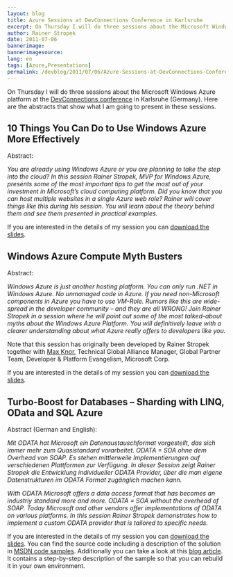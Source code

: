 ```yaml
---
layout: blog
title: Azure Sessions at DevConnections Conference in Karlsruhe
excerpt: On Thursday I will do three sessions about the Microsoft Windows Azure platform at the DevConnections conference in Karlsruhe (Germany).
author: Rainer Stropek
date: 2011-07-06
bannerimage: 
bannerimagesource: 
lang: en
tags: [Azure,Presentations]
permalink: /devblog/2011/07/06/Azure-Sessions-at-DevConnections-Conference-in-Karlsruhe
---
```


<p>On Thursday I will do three sessions about the Microsoft Windows Azure platform at the <a href="http://www.devconnections.com/germany" target="_blank">DevConnections conference</a> in Karlsruhe (Germany). Here are the abstracts that show what I am going to present in these sessions.</p><h2>10 Things You Can Do to Use Windows Azure More Effectively</h2><p>Abstract:</p><p>
  <em>You are already using Windows Azure or you are planning to take the step into the cloud? In this session Rainer Stropek, MVP for Windows Azure, presents some of the most important tips to get the most out of your investment in Microsoft’s cloud computing platform. Did you know that you can host multiple websites in a single Azure web role? Rainer will cover things like this during his session. You will learn about the theory behind them and see them presented in practical examples.</em>
</p><p>If you are interested in the details of my session you can <a href="{{site.baseurl}}/content/images/blog/2011/07/10 Things You Can Do to Use Windows Azure More Effectively.pdf">download the slides</a>.</p><h2>Windows Azure Compute Myth Busters</h2><p>Abstract:</p><p>
  <em>Windows Azure is just another hosting platform. You can only run .NET in Windows Azure. No unmanaged code in Azure. If you need non-Microsoft components in Azure you have to use VM-Role. Rumors like this are wide-spread in the developer community – and they are all WRONG! Join Rainer Stropek in a session where he will point out some of the most talked-about myths about the Windows Azure Platform. You will definitively leave with a clearer understanding about what Azure really offers to developers like you.</em>
</p><p>Note that this session has originally been developed by Rainer Stropek together with <a href="http://www.knor.net/" target="_blank">Max Knor</a>, Technical Global Alliance Manager, Global Partner Team, Developer &amp; Platform Evangelism, Microsoft Corp.</p><p>If you are interested in the details of my session you can <a href="{{site.baseurl}}/content/images/blog/2011/07/Windows Azure Compute Myth Busters.pdf">download the slides</a>.</p><h2>Turbo-Boost for Databases – Sharding with LINQ, OData and SQL Azure</h2><p>Abstract (German and English):</p><p>
  <em>Mit ODATA hat Microsoft ein Datenaustauschformat vorgestellt, das sich immer mehr zum Quasistandard vorarbeitet. ODATA = SOA ohne dem Overhead von SOAP. Es stehen mittlerweile Implementierungen auf verschiedenen Plattformen zur Verfügung. In dieser Session zeigt Rainer Stropek die Entwicklung individueller ODATA Provider, über die man eigene Datenstrukturen im ODATA Format zugänglich machen kann.</em>
</p><p>
  <em>With ODATA Microsoft offers a data access format that has becomes an industriy standard more and more. ODATA = SOA without the overhead of SOAP. Today Microsoft and other vendors offer implementations of ODATA on various platforms. In this session Rainer Stropek demonstrates how to implement a custom ODATA provider that is tailored to specific needs.</em>
</p><p>If you are interested in the details of my session you can <a href="{{site.baseurl}}/content/images/blog/2011/07/Turbo-Boost for Databases - Sharding with LINQ, OData and SQL Azure.pdf">download the slides</a>. You can find the source code including a description of the solution in <a href="http://code.msdn.microsoft.com/Sharding-in-Azure-Using-0171324f" target="_blank">MSDN code samples</a>. Additionally you can take a look at this <a href="/Blog/2011/02/16/Custom-OData-Provider-for-Windows-Azure-">blog article</a>. It contains a step-by-step description of the sample so that you can rebuild it in your own environment.</p>